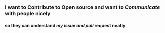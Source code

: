 ### I want to **Contribute** to Open source and want to *Communicate* with people nicely  
#### so they can understand *my issue and pull* request neatly 
